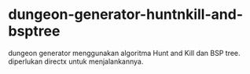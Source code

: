 # dungeon-generator-huntnkill-and-bsptree
dungeon generator menggunakan algoritma Hunt and Kill dan BSP tree.
diperlukan directx untuk menjalankannya.
